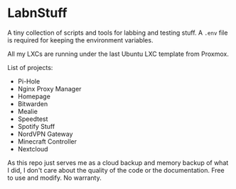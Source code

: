 # LabnStuff

A tiny collection of scripts and tools for labbing and testing stuff.
A `.env` file is required for keeping the environment variables.

All my LXCs are running under the last Ubuntu LXC template from Proxmox.

List of projects:

- Pi-Hole
- Nginx Proxy Manager
- Homepage
- Bitwarden
- Mealie
- Speedtest
- Spotify Stuff
- NordVPN Gateway
- Minecraft Controller
- Nextcloud

As this repo just serves me as a cloud backup and memory backup of what I did, I don't care about the quality of the code or the documentation.
Free to use and modify. No warranty.
